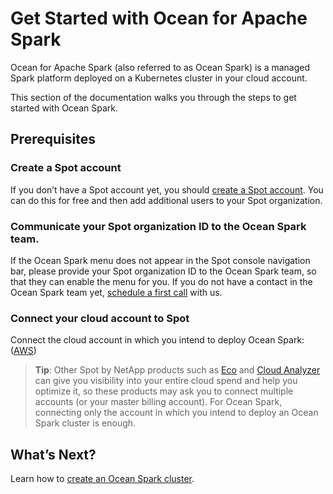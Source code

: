 # Get Started with Ocean for Apache Spark

Ocean for Apache Spark (also referred to as Ocean Spark) is a managed Spark platform deployed on a Kubernetes cluster in your cloud account.

This section of the documentation walks you through the steps to get started with Ocean Spark.

## Prerequisites

### Create a Spot account

If you don’t have a Spot account yet, you should [create a Spot account](https://console.spotinst.com/spt/auth/signUp). You can do this for free and then add additional users to your Spot organization.

### Communicate your Spot organization ID to the Ocean Spark team.

If the Ocean Spark menu does not appear in the Spot console navigation bar, please provide your Spot organization ID to the Ocean Spark team, so that they can enable the menu for you. If you do not have a contact in the Ocean Spark team yet, [schedule a first call](https://calendly.com/oceanspark/demo) with us.

### Connect your cloud account to Spot

Connect the cloud account in which you intend to deploy Ocean Spark: ([AWS](connect-your-cloud-provider/aws-account))

> **Tip**: Other Spot by NetApp products such as [Eco](eco/) and [Cloud Analyzer](cloud-analyzer/) can give you visibility into your entire cloud spend and help you optimize it, so these products may ask you to connect multiple accounts (or your master billing account). For Ocean Spark, connecting only the account in which you intend to deploy an Ocean Spark cluster is enough.

## What’s Next?

Learn how to [create an Ocean Spark cluster](ocean-spark/getting-started/create-cluster).
